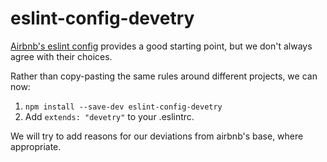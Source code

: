 eslint-config-devetry
=====================

[Airbnb's eslint config](https://github.com/airbnb/javascript/tree/master/packages/eslint-config-airbnb-base) provides a good starting point, but we don't always agree with their choices.

Rather than copy-pasting the same rules around different projects, we can now:

1. `npm install --save-dev eslint-config-devetry`
2. Add `extends: "devetry"` to your .eslintrc.

We will try to add reasons for our deviations from airbnb's base, where appropriate.
